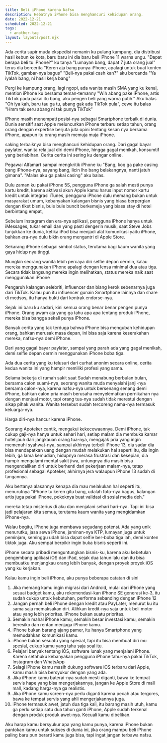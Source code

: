 ```yaml
---
title: Beli iPhone karena Nafsu
description: Hebatnya iPhone bisa menghancuri kehidupan orang.
date: 2022-12-21
scheduled: 2022-12-21
tags:
  - another-tag
layout: layouts/post.njk
---
```


Ada cerita supir muda ekspedisi nemanin ku pulang kampung, dia distribusi hasil kebun ke kota, baru baru ini dia baru beli iPhone 11 warna ungu. "Dapat berapa beli tu iPhone?" ku tanya "Lumayan bang, dapat 7 juta orang jual" terus dia bercerita "Keren aja bang punya iPhone, apalagi untuk buat konten TikTok, gambar-nya bagus" "Beli-nya pakai cash kan?" aku bercanda "Ya iyalah bang, ni hasil kerja bang"

Pergi ke kampung orang, lagi ngopi, ada wanita masih SMA yang ku kenal, mention iPhone ku bersama teman-temanny "Wih abang pake iPhone, artis TikTok pada pakai itu bang, aku pengen beli yang warna putih." Aku balas "Oh iya kah, baru tau ga tu, abang gak ada TikTok pula", cewe itu balas "Hmm tak seru abang ni tak punya TikTok"

iPhone masih menempati posisi-nya sebagai Smartphone terbaik di dunia. Dunia sensitif saat Apple meluncurkan iPhone terbaru setiap tahun, orang orang dengan expertise berjuta juta opini tentang kesan nya bersama iPhone, apapun itu orang masih memuja muja iPhone.

saking terbaiknya bisa menghancuri kehidupan orang. Dari gagal bayar paylater, wanita rela jual diri demi iPhone, hingga gagal menikah, konsumtif yang berlebihan. Cerita cerita ini sering ku dengar online.

Pegawai Alfamart sampai mengkritik iPhone ku "Bang, koq ga pake casing bang iPhone-nya, sayang bang, licin lho bang belakangnya, nanti jatuh gimana". "Malas aku ga pakai casing" aku balas.

Dulu zaman ku pakai iPhone 5S, pengguna iPhone ga salah mesti punya kartu kredit, karena aktivasi akun Apple kamu harus input nomor kartu kredit untuk integrasi iTunes, pengguna iPhone dulu memang bukan untuk masyarakat umum, kebanyakan kalangan bisnis yang biasa berpergian dengan tiket bisnis, bule bule buncit berkemeja yang biasa stay di hotel berbintang empat,

Sebelum Instagram dan era-nya aplikasi, pengguna iPhone hanya untuk iMessages, tukar email dan yang pasti dengerin musik, saat Steve Jobs tunjukkan ke dunia, ketika iPod bisa menjadi alat komunikasi yaitu iPhone, bahkan era-nya dulu bikin orang mengantri di Apple Store.

Sekarang iPhone sebagai simbol status, terutama bagi kaum wanita yang gaya hidup nya tinggi.

Mungkin seorang wanita lebih percaya diri selfie depan cermin, kalau mereka menggunakan iPhone apalagi dengan lensa minimal dua atau tiga. Secara tidak langsung mereka ingin melihatkan, status mereka naik saat menggunakan iPhone

Pengaruh kalangan selebriti, influencer dan biang kerok sebenarnya juga dari TikTok. Kalau pun itu influencer gunain Smartphone lainnya dan share di medsos, itu hanya bukti dari kontrak endorse-nya.

Sejak ini baru ku sadari, kini semua orang benar benar pengen punya iPhone. Orang awam aja yang ga tahu apa apa tentang produk iPhone, mereka bisa bangga sekali punya iPhone.

Banyak cerita yang tak terduga bahwa iPhone bisa mengubah kehidupan orang, bahkan merusak masa depan, ini bisa saja karena keserakahan mereka, nafsu-nya demi iPhone.

Dari yang gagal bayar paylater, sampai yang parah ada yang gagal menikah, demi selfie depan cermin menggunakan iPhone boba tiga.

Ada dua cerita yang ku telusuri dari curhat anonim secara online, cerita kedua wanita ini yang hampir memiliki profesi yang sama.

Selama bekerja di rumah sakit saat Sudah menabung berbulan bulan, bersama calon suami-nya, seorang wanita muda menyalahi janji-nya bersama calon-nya, karena nafsu-nya untuk bersenang senang demi iPhone, bahkan calon pria masih berusaha menyelematkan pernikahan nya dengan menjual motor, tapi orang tua-nya sudah tidak merestui dengan sikap pihak wanita. Wanita tersebut sudah tercoreng nama-nya termasuk keluarga-nya.

Harga diri-nya hancur karena iPhone.

Seorang Apoteker cantik, mengakui kekecewaannya. Demi iPhone, tak cukup gaji-nya hanya untuk sehari hari, setiap malam dia membuka kamar hotel jauh dari jangkauan orang tua-nya, mengajak pria yang ingin memenuhi syahwat-nya, sampai akhirnya terbeli iPhone 13, dia sadar dia bisa mendapatkan uang dengan mudah melakukan hal seperti itu, dia ingin lebih, ga lama kemudian, hidupnya merasa frustrasi dan kesepian, dia hampir mengalami mental sakit jiwa, untungnya dia masih bisa mengendalikan diri untuk berhenti dari pekerjaan malam-nya, tetap profesional sebagai Apoteker, akhirnya jera walaupun iPhone 13 sudah di tangannya. 

Aku bertanya alasannya kenapa dia mau melakukan hal seperti itu, menurutnya "iPhone tu keren gitu bang, udalah foto-nya bagus, kalangan artis juga pakai iPhone, pokoknya buat validasi di sosial media deh."

mereka tetap misterius di aku dan menjalani sehari hari-nya. Tapi ini bisa jadi pelajaran kita semua, terutama kaum wanita yang mengidamkan iPhone-nya.

Walau begitu, iPhone juga membawa segudang potensi. Ada yang unik menurutku, jasa sewa iPhone, jaminan-nya KTP, lumayan juga untuk peminjam, seminggu udah bisa dapat selfie ber-boba tiga lah, demi konten tiktok juga. Aku sempat berpikir ingin buka bisnis seperti ini.

iPhone secara pribadi menguntungkan bisnis-ku, karena aku kebetulan pengembang aplikasi iOS dan iPad, sejak dua tahun lalu dan itu bisa membuatku menjangkau orang lebih banyak, dengan proyek proyek iOS yang ku kerjakan.

Kalau kamu ingin beli iPhone, aku punya beberapa catatan di sini

1. Jika memang kamu ingin migrasi dari Android, mulai dari iPhone yang sesuai budget kamu, aku rekomendasi-kan iPhone SE generasi ke-3, itu sudah cukup untuk kebutuhan, performa sebanding dengan iPhone 12
2. Jangan pernah beli iPhone dengan kredit atau PayLater, menurut ku itu sama saja memaksakan diri. Alihkan kredit-nya saja untuk beli motor atau yang lebih prioritas. iPhone bukan suatu prioritas.
3. Semakin mahal iPhone kamu, semakin besar investasi kamu, semakin beresiko dan rentan menjaga iPhone kamu.
4. iPhone bukan barang ajang pamer, itu hanya Smartphone yang memudahkan komunikasi kamu.
5. iPhone bukan sesuatu yang spesial, tapi itu bisa membuat diri mu spesial, cukup kamu yang tahu saja soal itu.
6. Pelajari banyak tentang iOS, software lunak yang menjalani iPhone. Karena setahuku kebanyakan pengguna iPhone tahu-nya pakai TikTok, Instagram dan WhatsApp
7. Selagi iPhone kamu masih dukung software iOS terbaru dari Apple, kamu masih bisa bersyukur dengan yang ada.
8. Jika iPhone kamu baterai-nya sudah mesti diganti, bawa ke tempat servis hape yang bisa mengerjakannya, jangan ke Apple Store di mall mall, kadang harga-nya ga realistis.
9. Jika iPhone kamu screen-nya perlu diganti karena pecah atau tergores, bawa ke tempat servis yang ahli mengerjakannya juga.
10. iPhone termasuk awet, jatuh dua tiga kali, itu barang masih utuh, kamu ga perlu setiap satu dua tahun ganti iPhone, Apple sudah terkenal dengan produk produk awet-nya. Kecuali kamu dibelikan.

Aku harap kamu bersyukur apa yang kamu punya, karena iPhone bukan pantokan kamu untuk sukses di dunia ini, jika orang mampu beli iPhone paling baru pun berarti kamu juga bisa, tapi ingat jangan terbawa nafsu.